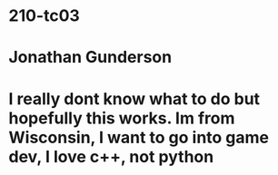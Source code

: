 # 210-tc03
# Jonathan Gunderson 

# I really dont know what to do but hopefully this works. Im from Wisconsin, I want to go into game dev, I love c++, not python